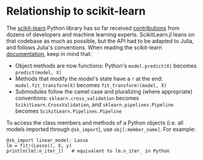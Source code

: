# Relationship to scikit-learn

The [scikit-learn](http://scikit-learn.org/stable/about.html) Python library has so far received [contributions](https://github.com/scikit-learn/scikit-learn/graphs/contributors) from dozens of developers and machine learning experts. ScikitLearn.jl leans on that codebase as much as possible, but the API had to be adapted to Julia, and follows Julia's conventions. When reading the scikit-learn [documentation](http://scikit-learn.org/stable/documentation.html), keep in mind that:

- Object methods are now functions: Python's `model.predict(X)` becomes
  `predict(model, X)`
- Methods that modify the model's state have a `!` at the end:
  `model.fit_transform(X)` becomes `fit_transform!(model, X)`
- Submodules follow the camel case and pluralizing (where appropriate)
  conventions: `sklearn.cross_validation` becomes `ScikitLearn.CrossValidation`,
  and `sklearn.pipelines.Pipeline` becomes `ScikitLearn.Pipelines.Pipeline`

To access the class members and methods of a Python objects (i.e. all
models imported through `@sk_import`), use `obj[:member_name]`. For example:

```
@sk_import linear_model: Lasso
lm = fit!(Lasso(), X, y)
println(lm[:n_iter_])   # equivalent to lm.n_iter_ in Python
```

